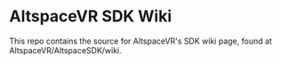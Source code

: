 AltspaceVR SDK Wiki
==============================

This repo contains the source for AltspaceVR's SDK wiki page, found at
AltspaceVR/AltspaceSDK/wiki.
